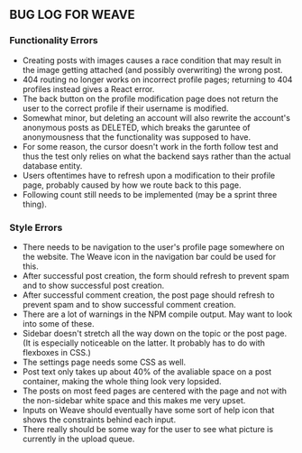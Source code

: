 ## BUG LOG FOR WEAVE

### Functionality Errors
 
* Creating posts with images causes a race condition that may result in the image getting attached (and possibly overwriting) the wrong post.
* 404 routing no longer works on incorrect profile pages; returning to 404 profiles instead gives a React error.
* The back button on the profile modification page does not return the user to the correct profile if their username is modified.
* Somewhat minor, but deleting an account will also rewrite the account's anonymous posts as DELETED, which breaks the garuntee of anonymousness that the functionality was supposed to have.
* For some reason, the cursor doesn't work in the forth follow test and thus the test only relies on what the backend says rather than the actual database entity. 
* Users oftentimes have to refresh upon a modification to their profile page, probably caused by how we route back to this page.
* Following count still needs to be implemented (may be a sprint three thing).

### Style Errors

* There needs to be navigation to the user's profile page somewhere on the website. The Weave icon in the navigation bar could be used for this.
* After successful post creation, the form should refresh to prevent spam and to show successful post creation.
* After successful comment creation, the post page should refresh to prevent spam and to show successful comment creation.  
* There are a lot of warnings in the NPM compile output. May want to look into some of these.
* Sidebar doesn't stretch all the way down on the topic or the post page. (It is especially noticeable on the latter. It probably has to do with flexboxes in CSS.)
* The settings page needs some CSS as well.
* Post text only takes up about 40% of the avaliable space on a post container, making the whole thing look very lopsided. 
* The posts on most feed pages are centered with the page and not with the non-sidebar white space and this makes me very upset.
* Inputs on Weave should eventually have some sort of help icon that shows the constraints behind each input.
* There really should be some way for the user to see what picture is currently in the upload queue. 
